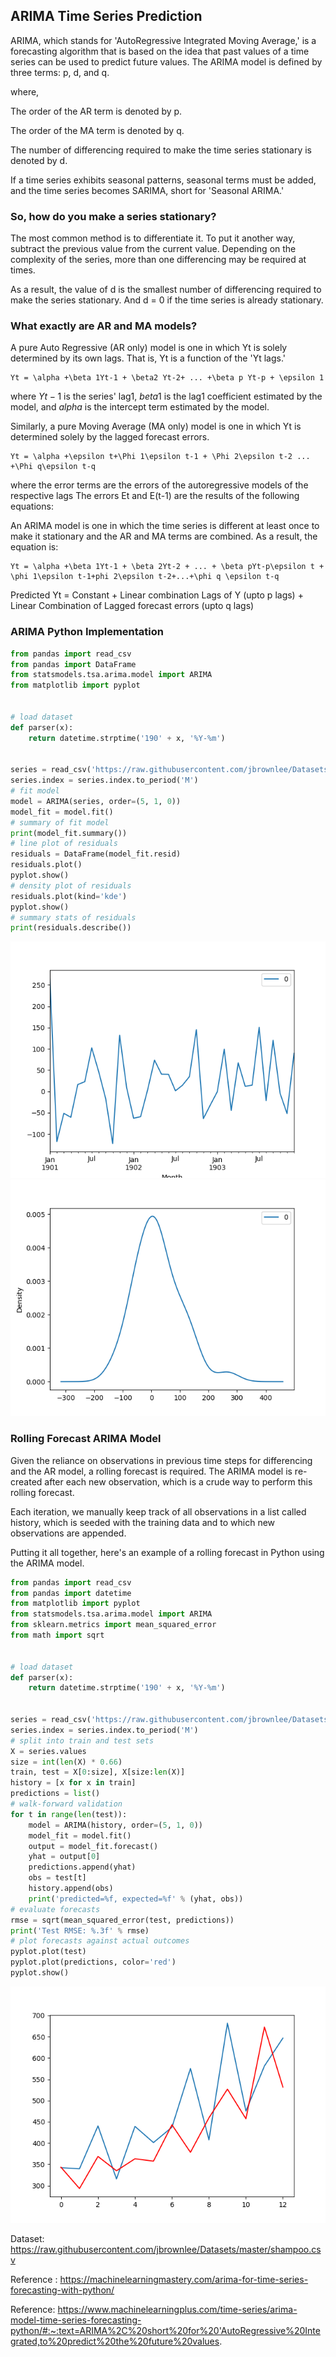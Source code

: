 ## ARIMA Time Series Prediction

ARIMA, which stands for 'AutoRegressive Integrated Moving Average,' is a forecasting algorithm 
that is based on the idea that past values of a time series can be used to predict future values.
The ARIMA model is defined by three terms: p, d, and q.

where,

The order of the AR term is denoted by p.

The order of the MA term is denoted by q.

The number of differencing required to make the time series stationary is denoted by d.

If a time series exhibits seasonal patterns, seasonal terms must be added, and the time 
series becomes SARIMA, short for 'Seasonal ARIMA.'

### So, how do you make a series stationary?

The most common method is to differentiate it. To put it another way, subtract the previous value
from the current value. Depending on the complexity of the series, more than one differencing may 
be required at times.

As a result, the value of d is the smallest number of differencing required to make the series 
stationary. And d = 0 if the time series is already stationary.

### What exactly are AR and MA models?

A pure Auto Regressive (AR only) model is one in which Yt is solely determined by its own
lags. That is, Yt is a function of the 'Yt lags.'

```
Yt = \alpha +\beta 1Yt-1 + \beta2 Yt-2+ ... +\beta p Yt-p + \epsilon 1
```

where $Yt-1$ is the series' lag1, $beta1$ is the lag1 coefficient estimated by the model, and $alpha$ is 
the intercept term estimated by the model.


Similarly, a pure Moving Average (MA only) model is one in which Yt is determined solely by the lagged
forecast errors.

``` 
Yt = \alpha +\epsilon t+\Phi 1\epsilon t-1 + \Phi 2\epsilon t-2 ... +\Phi q\epsilon t-q
```

where the error terms are the errors of the autoregressive models of the respective lags The errors Et 
and E(t-1) are the results of the following equations:

An ARIMA model is one in which the time series is different at least once to make it stationary and the
AR and MA terms are combined. As a result, the equation is:

```
Yt = \alpha +\beta 1Yt-1 + \beta 2Yt-2 + ... + \beta pYt-p\epsilon t + \phi 1\epsilon t-1+phi 2\epsilon t-2+...+\phi q \epsilon t-q
```

Predicted Yt = Constant + Linear combination Lags of Y (upto p lags) + Linear Combination of Lagged forecast errors (upto q lags)

### ARIMA Python Implementation
``` python
from pandas import read_csv
from pandas import DataFrame
from statsmodels.tsa.arima.model import ARIMA
from matplotlib import pyplot


# load dataset
def parser(x):
    return datetime.strptime('190' + x, '%Y-%m')


series = read_csv('https://raw.githubusercontent.com/jbrownlee/Datasets/master/shampoo.csv', header=0, index_col=0, parse_dates=True, squeeze=True, date_parser=parser)
series.index = series.index.to_period('M')
# fit model
model = ARIMA(series, order=(5, 1, 0))
model_fit = model.fit()
# summary of fit model
print(model_fit.summary())
# line plot of residuals
residuals = DataFrame(model_fit.resid)
residuals.plot()
pyplot.show()
# density plot of residuals
residuals.plot(kind='kde')
pyplot.show()
# summary stats of residuals
print(residuals.describe())
```
![img_3.png](img_3.png)
![img_4.png](img_4.png)


### Rolling Forecast ARIMA Model

Given the reliance on observations in previous time steps for differencing and the AR model, a rolling forecast is required.
The ARIMA model is re-created after each new observation, which is a crude way to perform this rolling forecast.

Each iteration, we manually keep track of all observations in a list called history, which is seeded with the training data 
and to which new observations are appended.

Putting it all together, here's an example of a rolling forecast in Python using the ARIMA model.

```python
from pandas import read_csv
from pandas import datetime
from matplotlib import pyplot
from statsmodels.tsa.arima.model import ARIMA
from sklearn.metrics import mean_squared_error
from math import sqrt


# load dataset
def parser(x):
    return datetime.strptime('190' + x, '%Y-%m')


series = read_csv('https://raw.githubusercontent.com/jbrownlee/Datasets/master/shampoo.csv', header=0, index_col=0, parse_dates=True, squeeze=True, date_parser=parser)
series.index = series.index.to_period('M')
# split into train and test sets
X = series.values
size = int(len(X) * 0.66)
train, test = X[0:size], X[size:len(X)]
history = [x for x in train]
predictions = list()
# walk-forward validation
for t in range(len(test)):
    model = ARIMA(history, order=(5, 1, 0))
    model_fit = model.fit()
    output = model_fit.forecast()
    yhat = output[0]
    predictions.append(yhat)
    obs = test[t]
    history.append(obs)
    print('predicted=%f, expected=%f' % (yhat, obs))
# evaluate forecasts
rmse = sqrt(mean_squared_error(test, predictions))
print('Test RMSE: %.3f' % rmse)
# plot forecasts against actual outcomes
pyplot.plot(test)
pyplot.plot(predictions, color='red')
pyplot.show()
```
![img_5.png](img_5.png)

Dataset: https://raw.githubusercontent.com/jbrownlee/Datasets/master/shampoo.csv

Reference : https://machinelearningmastery.com/arima-for-time-series-forecasting-with-python/

Reference: https://www.machinelearningplus.com/time-series/arima-model-time-series-forecasting-python/#:~:text=ARIMA%2C%20short%20for%20'AutoRegressive%20Integrated,to%20predict%20the%20future%20values.